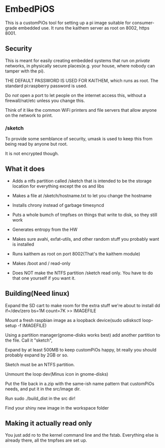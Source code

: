 # EmbedPiOS

This is a customPiOs tool for setting up a pi image suitable for consumer-grade embedded use. It runs the kaithem server as root on 8002, https 8001.

## Security

This is meant for easily creating embedded systems that run on *private* networks, in physically secure places(e.g. your house, where nobody
can tamper with the pi).

THE DEFAULT PASSWORD IS USED FOR KAITHEM, which runs as root. The standard pi:raspberry password is used.

Do *not* open a port to let people on the internet access this, without a firewall/nat/etc unless you change this.

Think of it like the common WiFi printers and file servers that allow anyone on the network to print.

### /sketch

To provide some semblance of security, umask is used to keep this from being read by anyone but root.

It is not encrypted though.

## What it does

* Adds a ntfs partition called /sketch  that is intended to be the storage location for everything except the os and libs
* Makes a file at /sketch/hostname.txt to let you change the hostname
* Installs chrony instead of garbage timesyncd
* Puts a whole bumch of tmpfses on things that write to disk, so they still work
* Generates entropy from the HW 
* Makes sure avahi, exfat-utils, and other random stuff you probably want is installed
* Runs kaithem as root on port 8002(That's the kaithem module)
* Makes /boot and / read-only

* Does NOT make the NTFS partition /sketch read only. You have to do that one yourself if you want it.

## Building(Need linux)

Expand the SD cart to make room for the extra stuff we're about to install
dd if=/dev/zero bs=1M count=7K >> IMAGEFILE

Mount a fresh raspbian image as a loopback device(sudo udisksctl loop-setup -f IMAGEFILE)

Using a partition manager(gnome-disks works best)
add another partition to the file. Call it "sketch", 

Expand by at least 500MB to keep customPiOs happy, bt really you should probably expand by 2GB or so.

Sketch must be an NTFS partition.

Unmount the loop dev(Minus icon in gnome-disks)

Put the file back in a.zip with the same-ish name pattern that customPiOs needs, and put it in the src/image dir.

Run sudo ./build_dist in the src dir!

Find your shiny new image in the workspace folder


## Making it actually read only

You just add ro to the kernel command line and the fstab. Everything else is already there, all the tmpfses are set up.
